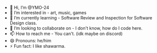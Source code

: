 - 👋 Hi, I’m @YMO-24
- 👀 I’m interested in - art, music, games
- 🌱 I’m currently learning - Software Review and Inspection for Software Design class.
- 💞️ I’m looking to collaborate on - I don't know, how do I code here.
- 📫 How to reach me - You can't. (idk maybe on discord)
- 😄 Pronouns: he/him
- ⚡ Fun fact: I like shawarma.

<!---
YMO-24/YMO-24 is a ✨ special ✨ repository because its `README.md` (this file) appears on your GitHub profile.
You can click the Preview link to take a look at your changes.
--->
